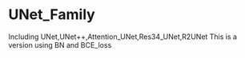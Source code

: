 # UNet_Family
Including UNet,UNet++,Attention_UNet,Res34_UNet,R2UNet
This is a version using BN and BCE_loss
